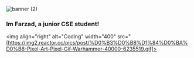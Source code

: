 ![banner (2)](https://github.com/GeneralSpaz/GeneralSpaz/assets/30361659/acb655a5-e30c-45b1-ab54-729e8eb4d577)


### Im Farzad, a junior CSE student!
 <img align="right" alt="Coding" width="400" src="[https://img2.reactor.cc/pics/post/%D0%B3%D0%B8%D1%84%D0%BA%D0%B8-Pixel-Art-Pixel-Gif-Warhammer-40000-6235519.gif]>
<!--
**GeneralSpaz/GeneralSpaz** is a ✨ _special_ ✨ repository because its `README.md` (this file) appears on your GitHub profile.

Here are some ideas to get you started:


- 🔭 I’m currently working on ...
- 🌱 I’m currently learning ...
- 👯 I’m looking to collaborate on ...
- 🤔 I’m looking for help with ...
- 💬 Ask me about ...
- 📫 How to reach me: ...
- 😄 Pronouns: ...
- ⚡ Fun fact: ...
-->
